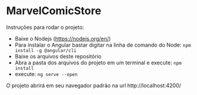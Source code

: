 # MarvelComicStore

Instruções para rodar o projeto:
- Baixe o Nodejs (https://nodejs.org/en/)
- Para instalar o Angular bastar digitar na linha de comando do Node: ```npm install -g @angular/cli```
- Baixe os arquivos deste repositório
- Abra a pasta dos arquivos do projeto em um terminal e execute: ```npm install```
- execute: ```ng serve --open```

O projeto abrirá em seu navegador padrão na url http://localhost:4200/
